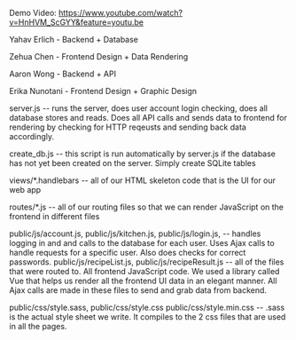 Demo Video: https://www.youtube.com/watch?v=HnHVM_ScGYY&feature=youtu.be

Yahav Erlich - Backend + Database

Zehua Chen - Frontend Design + Data Rendering

Aaron Wong - Backend + API

Erika Nunotani - Frontend Design + Graphic Design

server.js -- runs the server, does user account login checking, does all database stores and reads. Does all API calls and sends data to frontend for rendering by checking for HTTP reqeusts and sending back data accordingly.
             
create_db.js -- this script is run automatically by server.js if the database has not yet been created on the server. 
                Simply create SQLite tables
                
views/*.handlebars -- all of our HTML skeleton code that is the UI for our web app

routes/*.js -- all of our routing files so that we can render JavaScript on the frontend in different files

public/js/account.js, 
public/js/kitchen.js, 
public/js/login.js,   -- handles logging in and and calls to the database for each user. Uses                              Ajax calls to handle requests for a specific user. Also does checks                              for correct passwords.
public/js/recipeList.js, 
public/js/recipeResult.js -- all of the files that were routed to. All frontend JavaScript code. We used a library called
                             Vue that helps us render all the frontend UI data in an elegant manner. All Ajax calls are made 
                             in these files to send and grab data from backend.
                             
public/css/style.sass,
public/css/style.css
public/css/style.min.css -- .sass is the actual style sheet we write. It compiles to the 2 css files that are used in all the pages.

